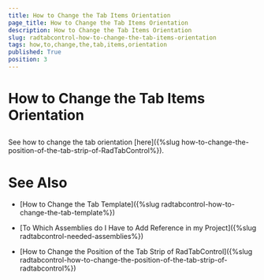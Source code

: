 ```yaml
---
title: How to Change the Tab Items Orientation
page_title: How to Change the Tab Items Orientation
description: How to Change the Tab Items Orientation
slug: radtabcontrol-how-to-change-the-tab-items-orientation
tags: how,to,change,the,tab,items,orientation
published: True
position: 3
---
```


# How to Change the Tab Items Orientation



## 

See how to change the tab orientation [here]({%slug how-to-change-the-position-of-the-tab-strip-of-RadTabControl%}).
        

# See Also

 * [How to Change the Tab Template]({%slug radtabcontrol-how-to-change-the-tab-template%})

 * [To Which Assemblies do I Have to Add Reference in my Project]({%slug radtabcontrol-needed-assemblies%})

 * [How to Change the Position of the Tab Strip of RadTabControl]({%slug radtabcontrol-how-to-change-the-position-of-the-tab-strip-of-radtabcontrol%})
